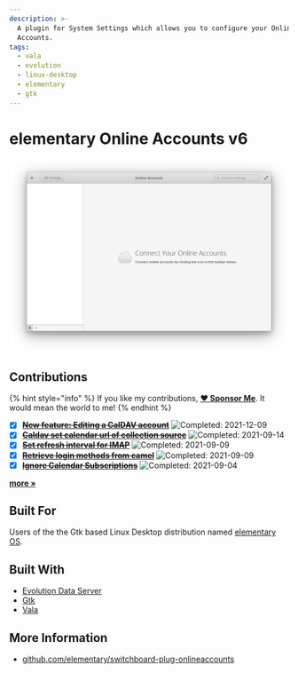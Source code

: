 ```yaml
---
description: >-
  A plugin for System Settings which allows you to configure your Online
  Accounts.
tags:
  - vala
  - evolution
  - linux-desktop
  - elementary
  - gtk
---
```


# elementary Online Accounts v6

![elementary Online Accounts](../.gitbook/assets/io.elementary.switchboard.onlineaccounts.png)

## Contributions

{% hint style="info" %}
If you like my contributions, [**❤️ Sponsor Me**](https://github.com/sponsors/marbetschar). It would mean the world to me!
{% endhint %}

* [x] [~~**New feature: Editing a CalDAV account**~~](https://github.com/elementary/switchboard-plug-onlineaccounts/pull/216) ![Completed: 2021-12-09](https://img.shields.io/badge/completed-2021--12--09-lightgrey?style=social)
* [x] [~~**Caldav set calendar url of collection source**~~](https://github.com/elementary/switchboard-plug-onlineaccounts/pull/227) ![Completed: 2021-09-14](https://img.shields.io/badge/completed-2021--09--14-lightgrey?style=social)
* [x] [~~**Set refresh interval for IMAP**~~](https://github.com/elementary/switchboard-plug-onlineaccounts/pull/222) ![Completed: 2021-09-09](https://img.shields.io/badge/completed-2021--09--09-lightgrey?style=social)
* [x] [~~**Retrieve login methods from camel**~~](https://github.com/elementary/switchboard-plug-onlineaccounts/pull/225) ![Completed: 2021-09-09](https://img.shields.io/badge/completed-2021--09--09-lightgrey?style=social)
* [x] [~~**Ignore Calendar Subscriptions**~~](https://github.com/elementary/switchboard-plug-onlineaccounts/pull/218) ![Completed: 2021-09-04](https://img.shields.io/badge/completed-2021--09--04-lightgrey?style=social)

[**more »**](../contributions.md#elementary-online-accounts)

## Built For

Users of the the Gtk based Linux Desktop distribution named [elementary OS](https://elementary.io/).

## Built With

* [Evolution Data Server](https://gitlab.gnome.org/GNOME/evolution-data-server)
* [Gtk](https://www.gtk.org/)
* [Vala](https://wiki.gnome.org/Projects/Vala/Tutorial)

## More Information

* [github.com/elementary/switchboard-plug-onlineaccounts](https://github.com/elementary/switchboard-plug-onlineaccounts)


